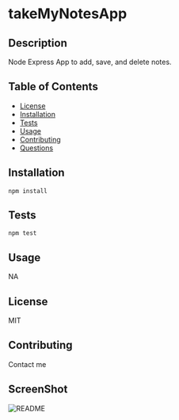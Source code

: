 # takeMyNotesApp

## Description
  Node Express App to add, save, and delete notes. 
  ## Table of Contents
  * [License](#license)
  * [Installation](#installation)
  * [Tests](#tests)
  * [Usage](#usage)
  * [Contributing](#contributing)
  * [Questions](#questions)
  ## Installation
  ``` npm install ```
  ## Tests
  ``` npm test ```
  ## Usage
  NA
  ## License
  MIT
  ## Contributing
  Contact me 
  ## ScreenShot
  ![README](Develop/ScreenShot.png)